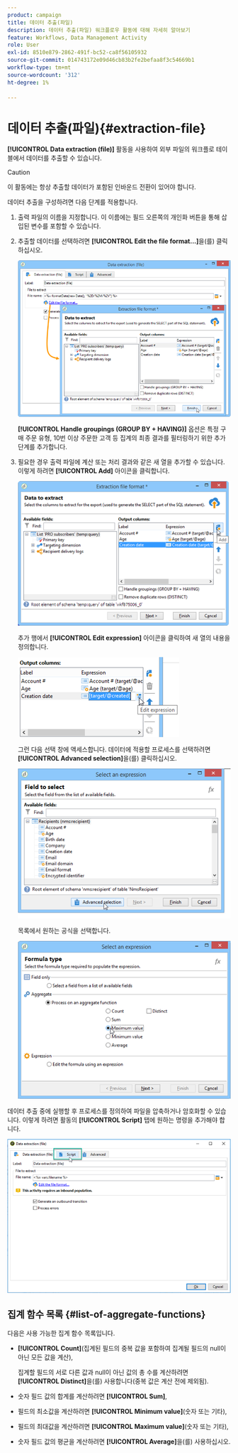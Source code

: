 ```yaml
---
product: campaign
title: 데이터 추출(파일)
description: 데이터 추출(파일) 워크플로우 활동에 대해 자세히 알아보기
feature: Workflows, Data Management Activity
role: User
exl-id: 8510e879-2862-491f-bc52-ca8f56105932
source-git-commit: 014743172e09d46cb83b2fe2befaa8f3c54669b1
workflow-type: tm+mt
source-wordcount: '312'
ht-degree: 1%

---
```


# 데이터 추출(파일){#extraction-file}

**[!UICONTROL Data extraction (file)]** 활동을 사용하여 외부 파일의 워크플로 테이블에서 데이터를 추출할 수 있습니다.

>[!CAUTION]
>
>이 활동에는 항상 추출할 데이터가 포함된 인바운드 전환이 있어야 합니다.

데이터 추출을 구성하려면 다음 단계를 적용합니다.

1. 출력 파일의 이름을 지정합니다. 이 이름에는 필드 오른쪽의 개인화 버튼을 통해 삽입된 변수를 포함할 수 있습니다.
1. 추출할 데이터를 선택하려면 **[!UICONTROL Edit the file format...]**&#x200B;을(를) 클릭하십시오.

   ![](assets/s_advuser_extract_file_param.png)

   **[!UICONTROL Handle groupings (GROUP BY + HAVING)]** 옵션은 특정 구매 주문 유형, 10번 이상 주문한 고객 등 집계의 최종 결과를 필터링하기 위한 추가 단계를 추가합니다.

1. 필요한 경우 출력 파일에 계산 또는 처리 결과와 같은 새 열을 추가할 수 있습니다. 이렇게 하려면 **[!UICONTROL Add]** 아이콘을 클릭합니다.

   ![](assets/s_advuser_extract_file_add_col.png)

   추가 행에서 **[!UICONTROL Edit expression]** 아이콘을 클릭하여 새 열의 내용을 정의합니다.

   ![](assets/s_advuser_extract_file_add_exp.png)

   그런 다음 선택 창에 액세스합니다. 데이터에 적용할 프로세스를 선택하려면 **[!UICONTROL Advanced selection]**&#x200B;을(를) 클릭하십시오.

   ![](assets/s_advuser_extract_file_advanced_selection.png)

   목록에서 원하는 공식을 선택합니다.

   ![](assets/s_advuser_extract_file_agregate_values.png)

데이터 추출 중에 실행할 후 프로세스를 정의하여 파일을 압축하거나 암호화할 수 있습니다. 이렇게 하려면 활동의 **[!UICONTROL Script]** 탭에 원하는 명령을 추가해야 합니다.

![](assets/postprocessing_dataextraction.png)

## 집계 함수 목록 {#list-of-aggregate-functions}

다음은 사용 가능한 집계 함수 목록입니다.

* **[!UICONTROL Count]**(집계된 필드의 중복 값을 포함하여 집계될 필드의 null이 아닌 모든 값을 계산),

  집계할 필드의 서로 다른 값과 null이 아닌 값의 총 수를 계산하려면 **[!UICONTROL Distinct]**&#x200B;을(를) 사용합니다(중복 값은 계산 전에 제외됨).

* 숫자 필드 값의 합계를 계산하려면 **[!UICONTROL Sum]**,
* 필드의 최소값을 계산하려면 **[!UICONTROL Minimum value]**(숫자 또는 기타),
* 필드의 최대값을 계산하려면 **[!UICONTROL Maximum value]**(숫자 또는 기타),
* 숫자 필드 값의 평균을 계산하려면 **[!UICONTROL Average]**&#x200B;을(를) 사용하십시오.
